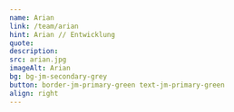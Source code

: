 ```yaml
---
name: Arian
link: /team/arian
hint: Arian // Entwicklung
quote:
description:
src: arian.jpg
imageAlt: Arian
bg: bg-jm-secondary-grey
button: border-jm-primary-green text-jm-primary-green
align: right
---
```


